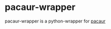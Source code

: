 pacaur-wrapper
=========================================
pacaur-wrapper is a python-wrapper for [pacaur](https://github.com/Spyhawk/pacaur)
